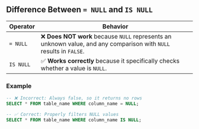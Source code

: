 ## **Difference Between `= NULL` and `IS NULL`**

| Operator  | Behavior                                                                                                            |
| --------- | ------------------------------------------------------------------------------------------------------------------- |
| `= NULL`  | ❌ **Does NOT work** because `NULL` represents an unknown value, and any comparison with `NULL` results in `FALSE`. |
| `IS NULL` | ✅ **Works correctly** because it specifically checks whether a value is `NULL`.                                    |

### **Example**

```sql
-- ❌ Incorrect: Always false, so it returns no rows
SELECT * FROM table_name WHERE column_name = NULL;

-- ✅ Correct: Properly filters NULL values
SELECT * FROM table_name WHERE column_name IS NULL;
```
